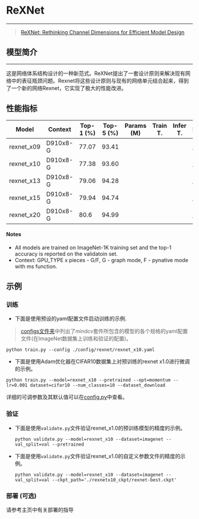 # ReXNet

***
> [ReXNet: Rethinking Channel Dimensions for Efficient Model Design](https://arxiv.org/abs/2007.00992)

## 模型简介

***
这是网络体系结构设计的一种新范式。ReXNet提出了一套设计原则来解决现有网络中的表征瓶颈问题。Rexnet将这些设计原则与现有的网络单元结合起来，得到了一个新的网络Rexnet，它实现了极大的性能改进。



## 性能指标


| Model           | Context   |  Top-1 (%)  | Top-5 (%)  |  Params (M)    | Train T. | Infer T. |  Download | Config | Log |
|-----------------|-----------|-------|-------|------------|-------|--------|---|--------|--------------|
| rexnet_x09 | D910x8-G | 77.07 | 93.41    |      |   |   | [model](https://download.mindspore.cn/toolkits/mindcv/rexnet/)  | [cfg]() | [log]() |
| rexnet_x10 | D910x8-G | 77.38 | 93.60    |       |   |   | [model](https://download.mindspore.cn/toolkits/mindcv/rexnet/)  | [cfg]() | [log]() |
| rexnet_x13 | D910x8-G | 79.06 | 94.28 |  |   |   | [model](https://download.mindspore.cn/toolkits/mindcv/rexnet/)  | [cfg]() | [log]() |
| rexnet_x15 | D910x8-G | 79.94 | 94.74  |   |   |   | [model](https://download.mindspore.cn/toolkits/mindcv/rexnet/)  | [cfg]() | [log]() |
| rexnet_x20 | D910x8-G | 80.6 | 94.99  |   |   |   | [model](https://download.mindspore.cn/toolkits/mindcv/rexnet/)  | [cfg]() | [log]() |

#### Notes

- All models are trained on ImageNet-1K training set and the top-1 accuracy is reported on the validatoin set.
- Context: GPU_TYPE x pieces - G/F, G - graph mode, F - pynative mode with ms function.  

## 示例

### 训练

- 下面是使用预设的yaml配置文件启动训练的示例.

> [configs文件夹](../../configs)中列出了mindcv套件所包含的模型的各个规格的yaml配置文件(在ImageNet数据集上训练和验证的配置)。

  ```shell
python train.py --config ./config/rexnet/rexnet_x10.yaml
  ```

  - 下面是使用Adam优化器在CIFAR10数据集上对预训练的rexnet x1.0进行微调的示例。

  ```shell
python train.py --model=rexnet_x10 --pretrained --opt=momentum --lr=0.001 dataset=cifar10 --num_classes=10 --dataset_download
  ```

详细的可调参数及其默认值可以在[config.py](../../config.py)中查看。

### 验证

- 下面是使用`validate.py`文件验证rexnet_x1.0的预训练模型的精度的示例。

  ```shell
  python validate.py --model=rexnet_x10 --dataset=imagenet --val_split=val --pretrained
  ```

- 下面是使用`validate.py`文件验证rexnet_x1.0的自定义参数文件的精度的示例。

  ```shell
  python validate.py --model=rexnet_x10 --dataset=imagenet --val_split=val --ckpt_path='./rexnetx10_ckpt/rexnet-best.ckpt'
  ```

### 部署 (可选)

请参考主页中有关部署的指导
